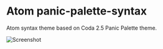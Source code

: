 # Atom panic-palette-syntax

Atom syntax theme based on Coda 2.5 Panic Palette theme.

![Screenshot](https://github.com/rodrigoteobaldo/panic-palette/raw/master/screenshot.png)
